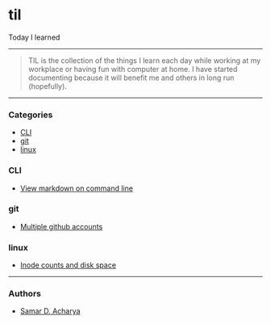 # til
Today I learned

---

> TIL is the collection of the things I learn each day while working at my workplace or having fun with computer at home. I have started documenting because it will benefit me and others in long run (hopefully).

---

### Categories

- [CLI](#cli)
- [git](#git)
- [linux](#linux)

### CLI

- [View markdown on command line](cli/markdown-viewer-cli.md)

### git

- [Multiple github accounts](git/work-with-multiple-github-accounts.md)

### linux

- [Inode counts and disk space](linux/inode-counts-disk-space.md)

---

### Authors
- [Samar D. Acharya](https://github.com/techgaun)
